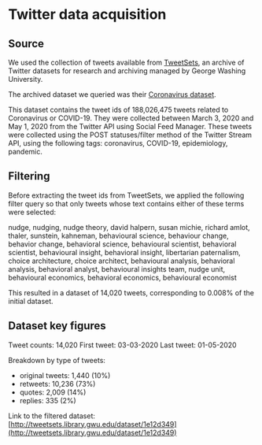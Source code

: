 # Twitter data acquisition

## Source

We used the collection of tweets available from [TweetSets](https://tweetsets.library.gwu.edu/), an archive of Twitter datasets for research and archiving
managed by George Washing University.

The archived dataset we queried was their [Coronavirus dataset](https://dataverse.harvard.edu/dataset.xhtml?persistentId=doi:10.7910/DVN/LW0BTB).

This dataset contains the tweet ids of 188,026,475 tweets related to Coronavirus or COVID-19. They were collected
between March 3, 2020 and May 1, 2020 from the Twitter API using Social Feed Manager. These tweets were collected using
the POST statuses/filter method of the Twitter Stream API, using the following tags: coronavirus, COVID-19,
epidemiology, pandemic.


## Filtering

Before extracting the tweet ids from TweetSets, we applied the following filter query so that only tweets whose text
contains either of these terms were selected:

nudge, nudging, nudge theory, david halpern, susan michie, richard amlot, thaler, sunstein, kahneman, behavioural science, behaviour change, behavior change, behavioral science, behavioural scientist, behavioral scientist, behavioural insight, behavioral insight, libertarian paternalism, choice architecture, choice architect, behavioural analysis, behavioral analysis, behavioral analyst, behavioural insights team, nudge unit, behavioural economics, behavioral economics, behavioural economist

This resulted in a dataset of 14,020 tweets, corresponding to 0.008% of the initial dataset.


## Dataset key figures
 
Tweet counts: 	14,020 
First tweet: 	03-03-2020 
Last tweet: 	01-05-2020

Breakdown by type of tweets: 

- original tweets: 	1,440 (10%) 
- retweets: 		10,236 (73%) 
- quotes:			2,009 (14%) 
- replies: 			335 (2%)


Link to the filtered dataset:
[http://tweetsets.library.gwu.edu/dataset/1e12d349](http://tweetsets.library.gwu.edu/dataset/1e12d349)